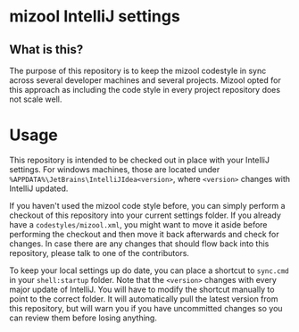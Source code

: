 # mizool IntelliJ settings
## What is this?
The purpose of this repository is to keep the mizool codestyle in sync across several developer machines and several projects.
Mizool opted for this approach as including the code style in every project repository does not scale well.
# Usage
This repository is intended to be checked out in place with your IntelliJ settings.
For windows machines, those are located under `%APPDATA%\JetBrains\IntelliJIdea<version>`, where `<version>` changes with IntelliJ updated.

If you haven't used the mizool code style before, you can simply perform a checkout of this repository into your current settings folder.
If you already have a `codestyles/mizool.xml`, you might want to move it aside before performing the checkout and then move it back afterwards and check for changes.
In case there are any changes that should flow back into this repository, please talk to one of the contributors.

To keep your local settings up do date, you can place a shortcut to `sync.cmd` in your `shell:startup` folder.
Note that the `<version>` changes with every major update of IntelliJ.
You will have to modify the shortcut manually to point to the correct folder.
It will automatically pull the latest version from this repository, but will warn you if you have uncommitted changes so you can review them before losing anything.